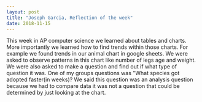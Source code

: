 ```yaml
---
layout: post
title: "Joseph Garcia, Reflection of the week"
date: 2018-11-15
---
```


This week in AP computer science we learned about tables and charts. More importantly we learned how to find trends within those charts. For example we found trends in our animal chart in google sheets. We were asked to observe patterns in this chart like number of legs age and weight. We were also asked to make a question and find out if what type of question it was. One of my groups questions was "What species got adopted faster(in weeks)? We said this question was an analysis question because we had to compare data it was not a question that could be determined by just looking at the chart.
